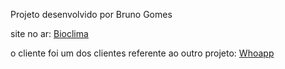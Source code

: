 Projeto desenvolvido por Bruno Gomes

site no ar: [Bioclima](https://www.bioclimaengenharia.com.br/)

o cliente foi um dos clientes referente ao outro projeto: [Whoapp](https://whoapp.com.br/)